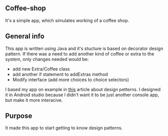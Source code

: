 ## Coffee-shop

It's a simple app, which simulates working of a coffee shop.

## General info

This app is written using Java and it's stucture is based on decorator design pattern. 
If there was a need to add another kind of coffee or extra to the system, only changes needed would be:
 - add new Extra/Coffee class
 - add another if statement to addExtras method
 - Modify interface (add more choices to choice selectors)
 
I based my app on example in [this](https://www.freecodecamp.org/news/the-basic-design-patterns-all-developers-need-to-know/) article about design petterns.
I designed it in Android studio because I didn't want it to be just another console app, but make it more interacive.

## Purpose 

It made this app to start getting to know design patterns. 
